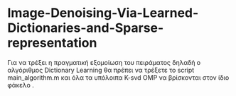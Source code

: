 # Image-Denoising-Via-Learned-Dictionaries-and-Sparse-representation
Για να τρέξει η πραγματική εξομοίωση του πειράματος δηλαδή ο αλγόριθμος Dictionary Learning θα πρέπει να τρέξετε το script main_algorithm.m και όλα τα υπόλοιπα K-svd OMP να βρίσκονται
στον ίδιο φάκελο . 
